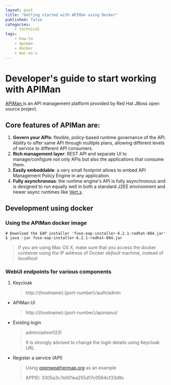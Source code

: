 ```yaml
---
layout: post
title: "Getting started with APIMan using Docker"
published: false
categories:
    - technical
tags:
    - how-to
    - apiman
    - docker
    - mac-os-x
---
```

# Developer's guide to start working with APIMan
[APIMan ](http://apiman.io) is an API management platform provided by Red Hat JBoss open source project.

## Core features of APIMan are:
1. **Govern your APIs**: flexible, policy-based runtime governance of the API.  Ability to offer same API through multiple plans, allowing different levels of service to different API consumers.
2. **Rich management layer**: REST API and separate UI to manage/configure not only APIs but also the applications that consume them.
3. **Easily embeddable**: a very small footprint allows to embed API Management Policy Engine in any application.
4. **Fully asynchronous**: the runtime engine's API is fully asynchronous and is designed to run equally well in both a standard J2EE environment and newer async runtimes like [Vert.x](http://vertx.io).

## Development using docker
### Using the APIMan docker image

    # Download the EAP installer 'fuse-eap-installer-6.2.1-redhat-084.jar'
    $ java -jar fuse-eap-installer-6.2.1-redhat-084.jar

> If you are using Mac OS X, make sure that you access the docker container using the IP address of Docker *default* machine, instead of *localhost*

### WebUI endpoints for various components
1. Keycloak
    > http://{hostname}:{port-number}/auth/admin

+ APIMan UI
    > http://{hostname}:{port-number}/apimanui/

+ Existing login
    > admin/admin123!
    >
    > It is strongly advised to change the login details using Keycloak URL

+ Register a service (API)
    > Using [openweathermap.org](http://openweathermap.org) as an example
    >
    > APPID: 3305a3c7e501ea255d17c0564cf33d9c

